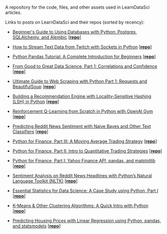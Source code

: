 A repository for the code, files, and other assets used in LearnDataSci articles.

Links to posts on LearnDataSci and their repos (sorted by recency):
+ [Beginner's Guide to Using Databases with Python: Postgres, SQLAlchemy, and Alembic](https://learndatasci.com/tutorials/using-databases-python-postgres-sqlalchemy-and-alembic/) [[<b>repo</b>](../../tree/master/Guide%20to%20Using%20Databases%20with%20Python%20Postgres%2C%20SQLAlchemy%2C%20and%20Alembic/project)]

+ [How to Stream Text Data from Twitch with Sockets in Python](https://learndatasci.com/tutorials/how-stream-text-data-twitch-sockets-python/) [[<b>repo</b>](../../tree/master/How%20to%20Stream%20Text%20Data%20from%20Twitch%20with%20Sockets%20in%20Python)]

+ [Python Pandas Tutorial: A Complete Introduction for Beginners](https://www.learndatasci.com/tutorials/python-pandas-tutorial-complete-introduction-for-beginners/) [[<b>repo</b>](../../tree/master/Python%20Pandas%20Tutorial%20A%20Complete%20Introduction%20for%20Beginners)]

+ [From Good to Great Data Science, Part 1: Correlations and Confidence](https://www.learndatasci.com/tutorials/good-great-data-science-correlations-and-confidence/) [[<b>repo</b>](../../tree/master/From%20Good%20to%20Great%20Data%20Science%2C%20Part%201%20Correlations%20and%20Confidence)]

+ [Ultimate Guide to Web Scraping with Python Part 1: Requests and BeautifulSoup](https://www.learndatasci.com/tutorials/ultimate-guide-web-scraping-w-python-requests-and-beautifulsoup/) [[<b>repo</b>](../../tree/master/Ultimate%20Guide%20to%20Web%20Scraping/Part%201%20-%20Requests%20and%20BeautifulSoup)]

+ [Building a Recommendation Engine with Locality-Sensitive Hashing (LSH) in Python](https://www.learndatasci.com/tutorials/building-recommendation-engine-locality-sensitive-hashing-lsh-python/) [[<b>repo</b>](../../tree/master/LSH%20Recommendation%20Engine)]

+ [Reinforcement Q-Learning from Scratch in Python with OpenAI Gym](https://www.learndatasci.com/tutorials/reinforcement-q-learning-scratch-python-openai-gym/) [[<b>repo</b>](../../tree/master/Intro%20to%20Reinforcement%20Q-Learning)]

+ [Predicting Reddit News Sentiment with Naive Bayes and Other Text Classifiers](https://www.learndatasci.com/tutorials/predicting-reddit-news-sentiment-naive-bayes-text-classifiers/) [[<b>repo</b>](../../tree/master/Predicting%20Reddit%20News%20Sentiment)]

+ [Python for Finance, Part III: A Moving Average Trading Strategy](https://www.learndatasci.com/python-finance-part-3-moving-average-trading-strategy/) [[<b>repo</b>](../../tree/master/Python%20for%20Finance%2C%20Part%203)]

+ [Python for Finance, Part II: Intro to Quantitative Trading Strategies](https://www.learndatasci.com/python-finance-part-2-intro-quantitative-trading-strategies/) [[<b>repo</b>](../../tree/master/Python%20for%20Finance%2C%20Part%202)]

+ [Python for Finance, Part I: Yahoo Finance API, pandas, and matplotlib](https://www.learndatasci.com/python-finance-part-yahoo-finance-api-pandas-matplotlib/) [[<b>repo</b>](../../tree/master/Python%20For%20Finance%2C%20Part%20I)]

+ [Sentiment Analysis on Reddit News Headlines with Python’s Natural Language Toolkit (NLTK)](https://www.learndatasci.com/sentiment-analysis-reddit-headlines-pythons-nltk/) [[<b>repo</b>](../../tree/master/Sentiment%20Analysis%20on%20Reddit%20Headlines%20with%20NLTK)]

+ [Essential Statistics for Data Science: A Case Study using Python, Part I](https://www.learndatasci.com/data-science-statistics-using-python/) [[<b>repo</b>](../../tree/master/Essential%20Statistics)]

+ [K-Means & Other Clustering Algorithms: A Quick Intro with Python](https://www.learndatasci.com/k-means-clustering-algorithms-python-intro/) [[<b>repo</b>](../../tree/master/K-Means%20Clustering)]

+ [Predicting Housing Prices with Linear Regression using Python, pandas, and statsmodels](https://www.learndatasci.com/predicting-housing-prices-linear-regression-using-python-pandas-statsmodels/) [[<b>repo</b>](../../tree/master/Housing%20Price%20Index%20Regression)]
